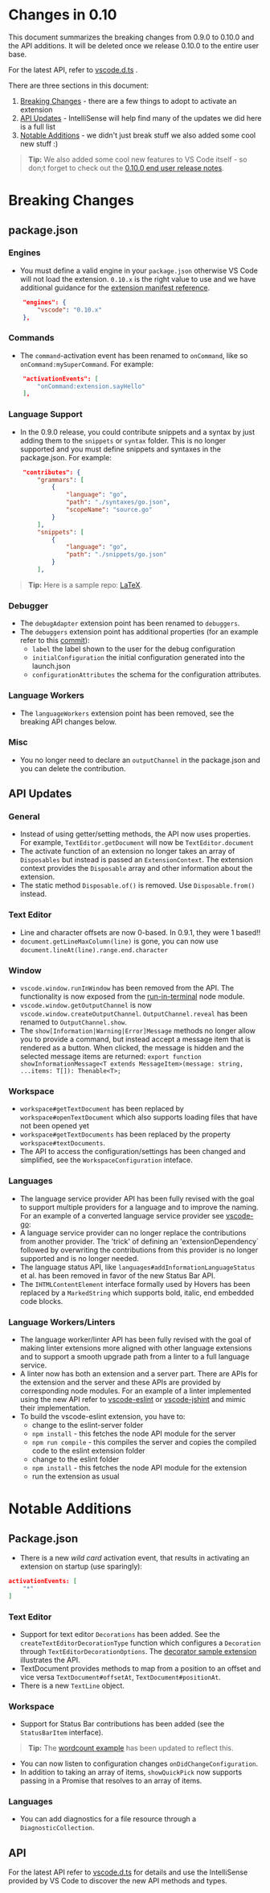 # Changes in 0.10

This document summarizes the breaking changes from 0.9.0 to 0.10.0 and the API additions. It will be deleted once we release 0.10.0 to the entire user base.

For the latest API, refer to [vscode.d.ts](https://github.com/Microsoft/vscode-extension-vscode/blob/master/vscode.d.ts) .

There are three sections in this document:

1. [Breaking Changes](#breaking-changes) - there are a few things to adopt to activate an extension
2. [API Updates](#api-updates) - IntelliSense will help find many of the updates we did here is a full list
3. [Notable Additions](#notable-additions) - we didn't just break stuff we also added some cool new stuff :)

>**Tip:** We also added some cool new features to VS Code itself - so don;t forget to check out the [0.10.0 end user release notes](https://github.com/Microsoft/vscode-extensionbuilders/blob/master/release-notes/latest.md).

# Breaking Changes

## package.json

### Engines
* You must define a valid engine in your `package.json` otherwise VS Code will not load the extension.  `0.10.x` is the right value to use and we have additional guidance for the [extension manifest reference](/docs/extensionAPI/extension-manifest.md).

```json
	"engines": {
		"vscode": "0.10.x"
	},
```

### Commands
* The `command`-activation event has been renamed to `onCommand`, like so `onCommand:mySuperCommand`. For example:
```json
	"activationEvents": [
		"onCommand:extension.sayHello"
	],
```

### Language Support
* In the 0.9.0 release, you could contribute snippets and a syntax by just adding them to the `snippets` or `syntax` folder. This is no longer supported and you must define snippets and syntaxes in the package.json. For example:
```json
	"contributes": {
		"grammars": [
			{
				"language": "go",
				"path": "./syntaxes/go.json",
				"scopeName": "source.go"
			}
		],
		"snippets": [
			{
				"language": "go",
				"path": "./snippets/go.json"
			}
		],
```

> **Tip:** Here is a sample repo: [LaTeX](https://github.com/Microsoft/vscode-LaTeX).

### Debugger
* The `debugAdapter` extension point has been renamed to `debuggers`.
* The `debuggers` extension point has additional properties (for an example refer to this [commit](https://github.com/Microsoft/vscode-go/commit/3a6be5f8e0b78ba4fce76b6b786802c7ffdb87e6)):
    * `label` the label shown to the user for the debug configuration
    * `initialConfiguration` the initial configuration generated into the launch.json 
    * `configurationAttributes` the schema for the configuration attributes.
    
### Language Workers
* The `languageWorkers` extension point has been removed, see the breaking API changes below.

### Misc
* You no longer need to declare an `outputChannel` in the package.json and you can delete the contribution.

## API Updates

### General
* Instead of using getter/setting methods, the API now uses properties. For example, `TextEditor.getDocument` will now be  `TextEditor.document`
* The activate function of an extension no longer takes an array of `Disposables` but instead is passed an `ExtensionContext`. The extension context provides the `Disposable` array and other information about the extension.
* The static method `Disposable.of()` is removed. Use `Disposable.from()` instead. 

### Text Editor
* Line and character offsets are now 0-based. In 0.9.1, they were 1 based!!
* `document.getLineMaxColumn(line)` is gone, you can now use `document.lineAt(line).range.end.character`

### Window
* `vscode.window.runInWindow` has been removed from the API. The functionality is now exposed from the [run-in-terminal](https://www.npmjs.com/package/run-in-terminal) node module.
* `vscode.window.getOutputChannel` is now `vscode.window.createOutputChannel`. `OutputChannel.reveal` has been renamed to `OutputChannel.show`.
* The `show[Information|Warning|Error]Message` methods no longer allow you to provide a command, but instead accept a message item that is rendered as a button. When clicked, the message is hidden and the selected message items are returned: `export function showInformationMessage<T extends MessageItem>(message: string, ...items: T[]): Thenable<T>;`

### Workspace
* `workspace#getTextDocument` has been replaced by `workspace#openTextDocument` which also supports loading files that have not been opened yet
* `workspace#getTextDocuments` has been replaced by the property `workspace#textDocuments`.
* The API to access the configuration/settings has been changed and simplified, see the `WorkspaceConfiguration` inteface.

### Languages
* The language service provider API has been fully revised with the goal to support multiple providers for a language and to improve the naming. For an example of a converted language service provider see [vscode-go](https://github.com/Microsoft/vscode-go/tree/master/src): 
* A language service provider can no longer replace the contributions from another provider. The 'trick' of defining an 'extensionDependency` followed by overwriting the contributions from this provider is no longer supported and is no longer needed.
* The language status API, like `languages#addInformationLanguageStatus` et al. has been removed in favor of the new Status Bar API.
* The `IHTMLContentElement` interface formally used by Hovers has been replaced by a `MarkedString` which supports bold, italic, end embedded code blocks.


### Language Workers/Linters
* The language worker/linter API has been fully revised with the goal of making linter extensions more aligned with other language extensions and to support a smooth upgrade path from a linter to a full language service. 
* A linter now has both an extension and a server part. There are APIs for the extension and the server and these APIs are provided by corresponding node modules. For an example of a linter implemented using the new API refer to [vscode-eslint](https://github.com/Microsoft/vscode-eslint) or [vscode-jshint](https://github.com/Microsoft/vscode-jshint) and mimic their implementation. 
* To build the vscode-eslint extension, you have to:
    * change to the eslint-server folder
    * `npm install` - this fetches the node API module for the server
    * `npm run compile` - this compiles the server and copies the compiled code to the eslint extension folder
    * change to the eslint folder
    * `npm install` - this fetches the node API module for the extension
    * run the extension as usual

# Notable Additions
## Package.json
* There is a new _wild card_ activation event, that results in activating an extension on startup (use sparingly):
```json
activationEvents: [
	"*"
]
```

### Text Editor
* Support for text editor `Decorations` has been added. See the `createTextEditorDecorationType` function which configures a `Decoration` through `TextEditorDecorationOptions`. The [decorator sample extension](https://github.com/Microsoft/vscode-extension-samples/tree/master/decorator-sample) illustrates the API. 
* TextDocument provides methods to map from a position to an offset and vice versa `TextDocument#offsetAt`, `TextDocument#positionAt`.
* There is a new `TextLine` object.

### Workspace
* Support for Status Bar contributions has been added (see the `StatusBarItem` interface).

>**Tip:** The [wordcount example](https://github.com/Microsoft/vscode-wordcount) has been updated to reflect this.

* You can now listen to configuration changes `onDidChangeConfiguration`.
* In addition to taking an array of items, `showQuickPick` now supports passing in a Promise that resolves to an array of items.

### Languages
* You can add diagnostics for a file resource through a `DiagnosticCollection`.

## API
For the latest API refer to [vscode.d.ts](https://github.com/Microsoft/vscode-extension-vscode/blob/master/vscode.d.ts) for details and use the IntelliSense provided by VS Code to discover the new API methods and types.

